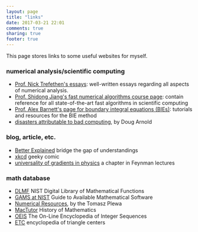 ```yaml
---
layout: page
title: "links"
date: 2017-03-21 22:01
comments: true
sharing: true
footer: true
---
```


This page stores links to some useful websites for myself.


### numerical analysis/scientific computing

* [Prof. Nick Trefethen's essays](http://people.maths.ox.ac.uk/trefethen/essays.html): well-written essays regarding all aspects of numerical analysis.
* [Prof. Shidong Jiang's fast numerical algorithms course page](https://web.njit.edu/~jiang/math707.html): contain reference for all state-of-the-art fast algorithms in scientific computing
* [Prof. Alex Barnett's page for boundary integral equations (BIEs)](https://math.dartmouth.edu/~ahb/BIE/): tutorials and resources for the BIE method
* [disasters attributable to bad computing](http://www-users.math.umn.edu/~arnold/disasters/disasters.html), by Doug Arnold


### blog, article, etc.

* [Better Explained](https://betterexplained.com/) bridge the gap of understandings
* [xkcd](https://xkcd.com/) geeky comic
* [universality of gradients in physics](http://www.feynmanlectures.caltech.edu/II_12.html) a chapter in Feynman lectures

### math database

* [DLMF](http://dlmf.nist.gov/) NIST Digital Library of Mathematical Functions
* [GAMS at NIST](http://gams.nist.gov/) Guide to Available Mathematical Software
* [Numerical Resources](https://people.sc.fsu.edu/~tplewa/Fortran/num_meth.html), by the Tomasz Plewa
* [MacTutor](http://www-history.mcs.st-andrews.ac.uk/index.html) History of Mathematics
* [OEIS](http://oeis.org/) The On-Line Encyclopedia of Integer Sequences
* [ETC](http://faculty.evansville.edu/ck6/encyclopedia/ETC.html) encyclopedia of triangle centers
